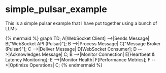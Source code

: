 # simple_pulsar_example
This is a simple pulsar example that I have put together using a bunch of LLMs

{% mermaid %}
graph TD;
    A[WebSocket Client] -->|Sends Message| B["WebSocket API (Pulsar)"];
    B -->|Process Message| C["Message Broker (Pulsar)"];
    C -->|Deliver Message| D[WebSocket Consumer];
    D -->|Acknowledges Message| C;
    B -->|Monitor Connection| E[Heartbeat & Latency Monitoring];
    E -->|Monitor Health| F[Performance Metrics];
    F -->|Optimize Operations| C;
{% endmermaid %}
